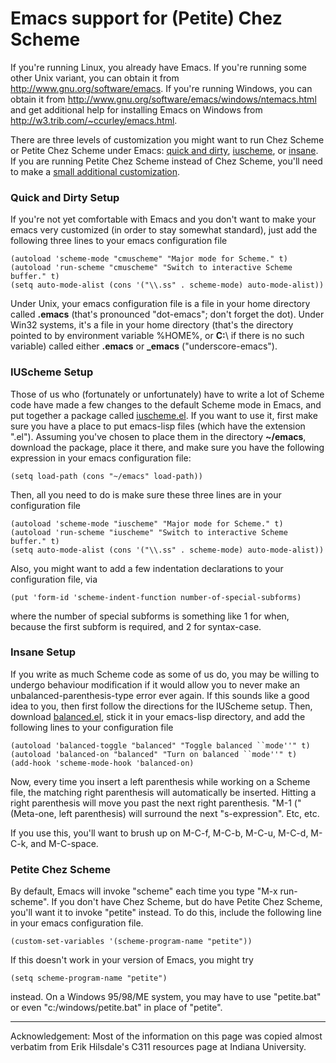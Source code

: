 # Emacs support for (Petite) Chez Scheme

If you're running Linux, you already have Emacs. If you're running some other Unix variant, you can obtain it from <http://www.gnu.org/software/emacs>. If you're running Windows, you can obtain it from <http://www.gnu.org/software/emacs/windows/ntemacs.html> and get additional help for installing Emacs on Windows from <http://w3.trib.com/~ccurley/emacs.html>.

There are three levels of customization you might want to run Chez Scheme or Petite Chez Scheme under Emacs: [quick and dirty](#quickanddirty), [iuscheme](#iuscheme), or [insane](#insane). If you are running Petite Chez Scheme instead of Chez Scheme, you'll need to make a [small additional customization](#smalladditionalcustomization).

<a name="quickanddirty"></a>
### Quick and Dirty Setup

If you're not yet comfortable with Emacs and you don't want to make your emacs very customized (in order to stay somewhat standard), just add the following three lines to your emacs configuration file

```
(autoload 'scheme-mode "cmuscheme" "Major mode for Scheme." t)
(autoload 'run-scheme "cmuscheme" "Switch to interactive Scheme buffer." t)
(setq auto-mode-alist (cons '("\\.ss" . scheme-mode) auto-mode-alist))
```

Under Unix, your emacs configuration file is a file in your home directory called **.emacs** (that's pronounced "dot-emacs"; don't forget the dot). Under Win32 systems, it's a file in your home directory (that's the directory pointed to by environment variable %HOME%, or **C:**\ if there is no such variable) called either **.emacs** or **_emacs** ("underscore-emacs").

<a name="iuscheme"></a>
### IUScheme Setup

Those of us who (fortunately or unfortunately) have to write a lot of Scheme code have made a few changes to the default Scheme mode in Emacs, and put together a package called [iuscheme.el](https://web.archive.org/web/20151022142254/http://www.cs.indiana.edu/chezscheme/emacs/iuscheme.el). If you want to use it, first make sure you have a place to put emacs-lisp files (which have the extension ".el"). Assuming you've chosen to place them in the directory **~/emacs**, download the package, place it there, and make sure you have the following expression in your emacs configuration file:

```
(setq load-path (cons "~/emacs" load-path))
```

Then, all you need to do is make sure these three lines are in your configuration file

```
(autoload 'scheme-mode "iuscheme" "Major mode for Scheme." t)
(autoload 'run-scheme "iuscheme" "Switch to interactive Scheme buffer." t)
(setq auto-mode-alist (cons '("\\.ss" . scheme-mode) auto-mode-alist))
```

Also, you might want to add a few indentation declarations to your configuration file, via

```
(put 'form-id 'scheme-indent-function number-of-special-subforms)
```

where the number of special subforms is something like 1 for when, because the first subform is required, and 2 for syntax-case.

<a name="insane"></a>
### Insane Setup

If you write as much Scheme code as some of us do, you may be willing to undergo behaviour modification if it would allow you to never make an unbalanced-parenthesis-type error ever again. If this sounds like a good idea to you, then first follow the directions for the IUScheme setup. Then, download [balanced.el](https://web.archive.org/web/20160826073229/http://www.cs.indiana.edu/chezscheme/emacs/balanced.el), stick it in your emacs-lisp directory, and add the following lines to your configuration file

```
(autoload 'balanced-toggle "balanced" "Toggle balanced ``mode''" t)
(autoload 'balanced-on "balanced" "Turn on balanced ``mode''" t)
(add-hook 'scheme-mode-hook 'balanced-on)
```

Now, every time you insert a left parenthesis while working on a Scheme file, the matching right parenthesis will automatically be inserted. Hitting a right parenthesis will move you past the next right parenthesis. "M-1 (" (Meta-one, left parenthesis) will surround the next "s-expression". Etc, etc.

If you use this, you'll want to brush up on M-C-f, M-C-b, M-C-u, M-C-d, M-C-k, and M-C-space.

<a name="smalladditionalcustomization"></a>
### Petite Chez Scheme

By default, Emacs will invoke "scheme" each time you type "M-x run-scheme". If you don't have Chez Scheme, but do have Petite Chez Scheme, you'll want it to invoke "petite" instead. To do this, include the following line in your emacs configuration file.

```
(custom-set-variables '(scheme-program-name "petite"))
```

If this doesn't work in your version of Emacs, you might try

```
(setq scheme-program-name "petite")
```

instead. On a Windows 95/98/ME system, you may have to use "petite.bat" or even "c:/windows/petite.bat" in place of "petite".

---

Acknowledgement: Most of the information on this page was copied almost verbatim from Erik Hilsdale's C311 resources page at Indiana University.